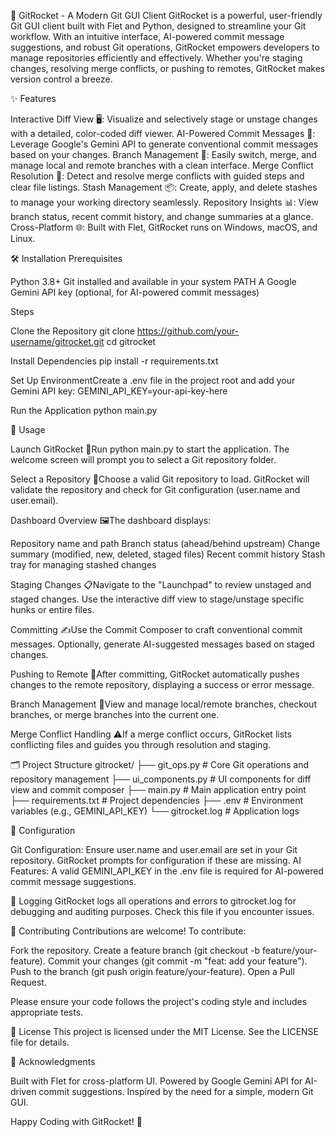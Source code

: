 🚀 GitRocket - A Modern Git GUI Client
GitRocket is a powerful, user-friendly Git GUI client built with Flet and Python, designed to streamline your Git workflow. With an intuitive interface, AI-powered commit message suggestions, and robust Git operations, GitRocket empowers developers to manage repositories efficiently and effectively. Whether you're staging changes, resolving merge conflicts, or pushing to remotes, GitRocket makes version control a breeze.

✨ Features

Interactive Diff View 🖥️: Visualize and selectively stage or unstage changes with a detailed, color-coded diff viewer.
AI-Powered Commit Messages 🤖: Leverage Google's Gemini API to generate conventional commit messages based on your changes.
Branch Management 🌳: Easily switch, merge, and manage local and remote branches with a clean interface.
Merge Conflict Resolution 🚨: Detect and resolve merge conflicts with guided steps and clear file listings.
Stash Management 📦: Create, apply, and delete stashes to manage your working directory seamlessly.
Repository Insights 📊: View branch status, recent commit history, and change summaries at a glance.
Cross-Platform 🌐: Built with Flet, GitRocket runs on Windows, macOS, and Linux.


🛠️ Installation
Prerequisites

Python 3.8+
Git installed and available in your system PATH
A Google Gemini API key (optional, for AI-powered commit messages)

Steps

Clone the Repository
git clone https://github.com/your-username/gitrocket.git
cd gitrocket


Install Dependencies
pip install -r requirements.txt


Set Up EnvironmentCreate a .env file in the project root and add your Gemini API key:
GEMINI_API_KEY=your-api-key-here


Run the Application
python main.py




📖 Usage

Launch GitRocket 🚀Run python main.py to start the application. The welcome screen will prompt you to select a Git repository folder.

Select a Repository 📂Choose a valid Git repository to load. GitRocket will validate the repository and check for Git configuration (user.name and user.email).

Dashboard Overview 🖼️The dashboard displays:

Repository name and path
Branch status (ahead/behind upstream)
Change summary (modified, new, deleted, staged files)
Recent commit history
Stash tray for managing stashed changes


Staging Changes 📋Navigate to the "Launchpad" to review unstaged and staged changes. Use the interactive diff view to stage/unstage specific hunks or entire files.

Committing ✍️Use the Commit Composer to craft conventional commit messages. Optionally, generate AI-suggested messages based on staged changes.

Pushing to Remote 🚀After committing, GitRocket automatically pushes changes to the remote repository, displaying a success or error message.

Branch Management 🌿View and manage local/remote branches, checkout branches, or merge branches into the current one.

Merge Conflict Handling ⚠️If a merge conflict occurs, GitRocket lists conflicting files and guides you through resolution and staging.



🗂️ Project Structure
gitrocket/
├── git_ops.py          # Core Git operations and repository management
├── ui_components.py    # UI components for diff view and commit composer
├── main.py             # Main application entry point
├── requirements.txt    # Project dependencies
├── .env                # Environment variables (e.g., GEMINI_API_KEY)
└── gitrocket.log       # Application logs


🔧 Configuration

Git Configuration: Ensure user.name and user.email are set in your Git repository. GitRocket prompts for configuration if these are missing.
AI Features: A valid GEMINI_API_KEY in the .env file is required for AI-powered commit message suggestions.


📜 Logging
GitRocket logs all operations and errors to gitrocket.log for debugging and auditing purposes. Check this file if you encounter issues.

🤝 Contributing
Contributions are welcome! To contribute:

Fork the repository.
Create a feature branch (git checkout -b feature/your-feature).
Commit your changes (git commit -m "feat: add your feature").
Push to the branch (git push origin feature/your-feature).
Open a Pull Request.

Please ensure your code follows the project's coding style and includes appropriate tests.

📄 License
This project is licensed under the MIT License. See the LICENSE file for details.

🙏 Acknowledgments

Built with Flet for cross-platform UI.
Powered by Google Gemini API for AI-driven commit suggestions.
Inspired by the need for a simple, modern Git GUI.


Happy Coding with GitRocket! 🚀
